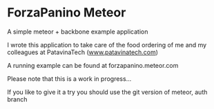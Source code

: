 ForzaPanino Meteor
=============

A simple meteor + backbone example application

I wrote this application to take care of the food ordering 
of me and my colleagues at PatavinaTech (www.patavinatech.com)

A running example can be found at forzapanino.meteor.com

Please note that this is a work in progress...

If you like to give it a try you should use the
git version of meteor, auth branch 



